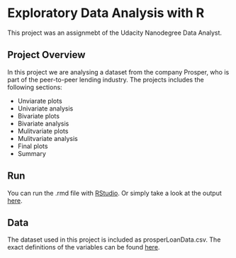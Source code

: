 
# Exploratory Data Analysis with R
This project was an assignmebt of the Udacity Nanodegree Data Analyst.

## Project Overview
In this project we are analysing a dataset from the company Prosper, who is part of the peer-to-peer lending industry.
The projects includes the following sections:

- Unviarate plots
- Univariate analysis
- Bivariate plots
- Bivariate analysis
- Mulitvariate plots
- Mulitvariate analysis
- Final plots
- Summary

## Run
You can run the .rmd file with [RStudio](https://www.rstudio.com/). 
Or simply take a look at the output [here](http://tschebee.net/eda-for-loan-data/).

## Data
The dataset used in this project is included as prosperLoanData.csv. 
The exact definitions of the variables can be found [here](https://www.prosper.com/Downloads/Services/Documentation/ProsperDataExport_Details.html).
